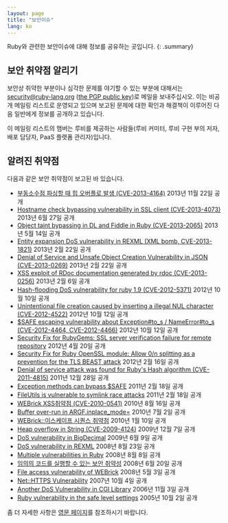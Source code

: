 ```yaml
---
layout: page
title: "보안이슈"
lang: ko
---
```


Ruby와 관련한 보안이슈에 대해 정보를 공유하는 곳입니다.
{: .summary}

## 보안 취약점 알리기

보안상 취약한 부분이나 심각한 문제를 야기할 수 있는 부분에 대해서는
security@ruby-lang.org ([the PGP public key](/security.asc))로 메일을 보내주십시오. 이는
비공개 메일링 리스트로 운영되고 있으며 보고된 문제에 대한 확인과 해결책이 이루어진 다음 일반에게 정보를 공개하고 있습니다.

이 메일링 리스트의 맴버는 루비를 제공하는 사람들(루비 커미터, 루비 구현 부의
저자, 배포 담당자, PaaS 플랫폼 관리자)입니다.

## 알려진 취약점

다음과 같은 보안 취약점이 보고된 바 있습니다.

* [부동소수점 파싱할 때 힙 오버플로 발생
  (CVE-2013-4164)](/ko/news/2013/11/22/heap-overflow-in-floating-point-parsing-cve-2013-4164/)
  2013년 11월 22일 공개
* [Hostname check bypassing vulnerability in SSL client
  (CVE-2013-4073)](/en/news/2013/06/27/hostname-check-bypassing-vulnerability-in-openssl-client-cve-2013-4073/)
  2013년 6월 27일 공개
* [Object taint bypassing in DL and Fiddle in Ruby
  (CVE-2013-2065)](/en/news/2013/05/14/taint-bypass-dl-fiddle-cve-2013-2065/)
  2013년 5월 14일 공개
* [Entity expansion DoS vulnerability in REXML (XML bomb,
  CVE-2013-1821)][1]
  2013년 2월 22일 공개
* [Denial of Service and Unsafe Object Creation Vulnerability in JSON
  (CVE-2013-0269)][2]
  2013년 2월 22일 공개
* [XSS exploit of RDoc documentation generated by rdoc
  (CVE-2013-0256)][3]
  2013년 2월 6일 공개
* [Hash-flooding DoS vulnerability for ruby 1.9 (CVE-2012-5371)][4]
  2012년 10월 10일 공개
* [Unintentional file creation caused by inserting a illegal NUL
  character (CVE-2012-4522)][5]
  2012년 10월 12일 공개
* [$SAFE escaping vulnerability about Exception#to\_s / NameError#to\_s
  (CVE-2012-4464, CVE-2012-4466)][6]
  2012년 10월 12일 공개
* [Security Fix for RubyGems: SSL server verification failure for remote
  repository][7] 2012년 4월 20일 공개
* [Security Fix for Ruby OpenSSL module: Allow 0/n splitting as a
  prevention for the TLS BEAST attack][8]
  2012년 2월 16일 공개
* [Denial of service attack was found for Ruby\'s Hash algorithm
  (CVE-2011-4815)][9]
  2011년 12월 28일 공개
* [Exception methods can bypass $SAFE][10]
  2011년 2월 18일 공개
* [FileUtils is vulnerable to symlink race attacks][11]
  2011년 2월 18일 공개
* [WEBrick XSS취약점 (CVE-2010-0541)][12]
  2010년 8월 16일 공개
* [Buffer over-run in ARGF.inplace\_mode=][13]
  2010년 7월 2일 공개
* [WEBrick::이스케이프 시퀀스 취약점][14]
  2010년 1월 10일 공개
* [Heap overflow in String (CVE-2009-4124)][15]
  2009년 12월 7일 공개
* [DoS vulnerability in
  BigDecimal](/en/news/2009/06/09/dos-vulnerability-in-bigdecimal/)
  2009년 6월 9일 공개
* [DoS vulnerability in
  REXML](/en/news/2008/08/23/dos-vulnerability-in-rexml/)
  2008년 8월 23일 공개
* [Multiple vulnerabilities in
  Ruby](/en/news/2008/08/08/multiple-vulnerabilities-in-ruby/)
  2008년 8월 8일 공개
* [임의의 코드를 실행할 수 있는 보안
  취약성](/ko/news/2008/06/23/arbitrary-code-execution-vulnerabilities)
  2008년 6월 20일 공개
* [File access vulnerability of
  WEBrick](/en/news/2008/03/03/webrick-file-access-vulnerability/)
  2008년 5월 3일 공개
* [Net::HTTPS
  Vulnerability](/en/news/2007/10/04/net-https-vulnerability/)
  2007년 10월 4일 공개
* [Another DoS Vulnerability in CGI
  Library](/en/news/2006/12/04/another-dos-vulnerability-in-cgi-library/)
  2006년 11월 3일 공개
* [Ruby vulnerability in the safe level
  settings](/en/news/2005/10/03/ruby-vulnerability-in-the-safe-level-settings/)
  2005년 10월 2일 공개

좀 더 자세한 사항은 [영문 페이지](/en/security/)를 참조하시기 바랍니다.


[1]: /en/news/2013/02/22/rexml-dos-2013-02-22/
[2]: /en/news/2013/02/22/json-dos-cve-2013-0269/
[3]: /en/news/2013/02/06/rdoc-xss-cve-2013-0256/
[4]: /en/news/2012/11/09/ruby19-hashdos-cve-2012-5371/
[5]: /en/news/2012/10/12/poisoned-NUL-byte-vulnerability/
[6]: /en/news/2012/10/12/cve-2012-4464-cve-2012-4466/
[7]: /en/news/2012/04/20/ruby-1-9-3-p194-is-released/
[8]: /en/news/2012/02/16/security-fix-for-ruby-openssl-module-allow-0n-splitting-as-a-prevention-for-the-tls-beast-attack-/
[9]: /en/news/2011/12/28/denial-of-service-attack-was-found-for-rubys-hash-algorithm-cve-2011-4815/
[10]: /en/news/2011/02/18/exception-methods-can-bypass-safe/
[11]: /en/news/2011/02/18/fileutils-is-vulnerable-to-symlink-race-attacks/
[12]: /ko/news/2010/08/16/webrick-xss-cve-2010-0541/
[13]: /en/news/2010/07/02/ruby-1-9-1-p429-is-released/
[14]: /ko/news/2010/01/15/webrick-escape-sequence-injection/
[15]: /en/news/2009/12/07/heap-overflow-in-string/
